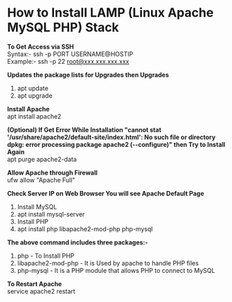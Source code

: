 # **How to Install LAMP (Linux Apache MySQL PHP) Stack**  

**To Get Access via SSH**  
Syntax:- ssh -p PORT USERNAME@HOSTIP  
Example:- ssh -p 22 root@xxx.xxx.xxx.xxx  

**Updates the package lists for Upgrades then Upgrades**  
1. apt update  
2. apt upgrade  

**Install Apache**  
apt install apache2  

**(Optional) If Get Error While Installation "cannot stat '/usr/share/apache2/default-site/index.html': No such file or directory dpkg: error processing package apache2 (--configure)" then Try to Install Again**  
apt purge apache2-data  

**Allow Apache through Firewall**  
ufw allow "Apache Full"  

**Check Server IP on Web Browser You will see Apache Default Page**  
1. Install MySQL  
2. apt install mysql-server  
3. Install PHP  
4. apt install php libapache2-mod-php php-mysql  

**The above command includes three packages:-**  
1. php -  To Install PHP  
2. libapache2-mod-php - It is Used by apache to handle PHP files  
3.  php-mysql - It is a PHP module that allows PHP to connect to MySQL  

**To Restart Apache**  
service apache2 restart  